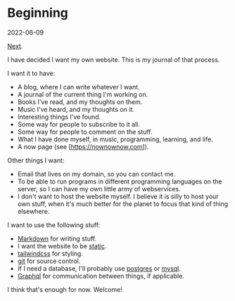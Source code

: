 # Beginning

2022-06-09

[Next](./hosting-problems.md).

I have decided I want my own website.
This is my journal of that process.

I want it to have:

- A blog, where I can write whatever I want.
- A journal of the current thing I'm working on.
- Books I've read, and my thoughts on them.
- Music I've heard, and my thoughts on it.
- Interesting things I've found.
- Some way for people to subscribe to it all.
- Some way for people to comment on the stuff.
- What I have done myself, in music, programming, learning, and life.
- A now page (see [https://nownownow.com]).

Other things I want:

- Email that lives on my domain, so you can contact me.
- To be able to run programs in different programming languages on the server, so I can have my own little army of webservices.
- I don't want to host the website myself.
  I believe it is silly to host your own stuff, when it's much better for the planet to focus that kind of thing elsewhere.

I want to use the following stuff:

- [Markdown](https://en.wikipedia.org/wiki/Markdown) for writing stuff.
- I want the website to be [static](https://en.wikipedia.org/wiki/Static_web_page).
- [tailwindcss](https://tailwindcss.com/) for styling.
- [git](https://git-scm.com/) for source control.
- If I need a database, I'll probably use [postgres](https://www.postgresql.org/) or [mysql](https://www.mysql.com/).
- [Graphql](https://graphql.org) for communication between things, if applicable.

I think that's enough for now. Welcome!
